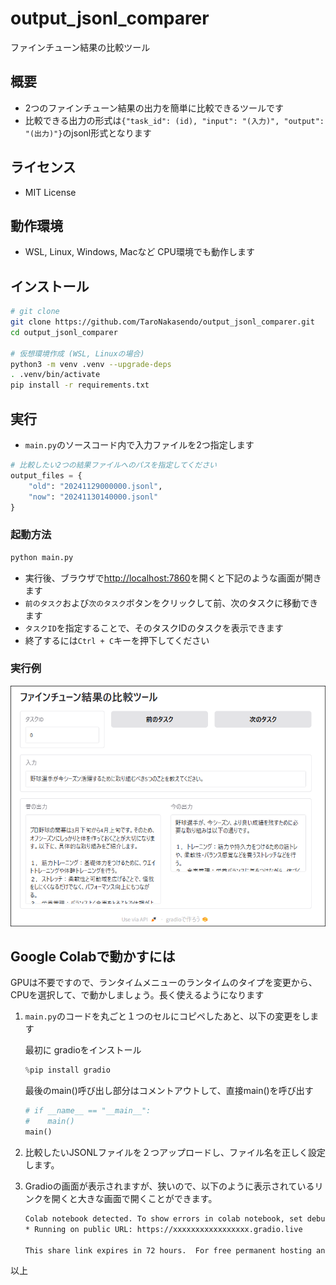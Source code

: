 # output_jsonl_comparer
ファインチューン結果の比較ツール

## 概要

- 2つのファインチューン結果の出力を簡単に比較できるツールです
- 比較できる出力の形式は`{"task_id": (id), "input": "(入力)", "output": "(出力)"}`のjsonl形式となります

## ライセンス

- MIT License

## 動作環境

- WSL, Linux, Windows, Macなど CPU環境でも動作します

## インストール

```sh
# git clone
git clone https://github.com/TaroNakasendo/output_jsonl_comparer.git
cd output_jsonl_comparer

# 仮想環境作成 (WSL, Linuxの場合)
python3 -m venv .venv --upgrade-deps
. .venv/bin/activate
pip install -r requirements.txt
```

## 実行

- `main.py`のソースコード内で入力ファイルを2つ指定します

```py
# 比較したい2つの結果ファイルへのパスを指定してください
output_files = {
    "old": "20241129000000.jsonl",
    "now": "20241130140000.jsonl"
}
```

### 起動方法

```sh
python main.py
```

- 実行後、ブラウザで<http://localhost:7860>を開くと下記のような画面が開きます
- `前のタスク`および`次のタスク`ボタンをクリックして前、次のタスクに移動できます
- `タスクID`を指定することで、そのタスクIDのタスクを表示できます
- 終了するには`Ctrl + C`キーを押下してください

### 実行例

![ファインチューン結果の比較ツール](image.png)


## Google Colabで動かすには

GPUは不要ですので、ランタイムメニューのランタイムのタイプを変更から、CPUを選択して、で動かしましょう。長く使えるようになります

1. `main.py`のコードを丸ごと１つのセルにコピペしたあと、以下の変更をします

    最初に gradioをインストール
    ```py
    %pip install gradio
    ```

    最後のmain()呼び出し部分はコメントアウトして、直接main()を呼び出す
    ```py
    # if __name__ == "__main__":
    #    main()
    main()
    ```

1. 比較したいJSONLファイルを２つアップロードし、ファイル名を正しく設定します。

1. Gradioの画面が表示されますが、狭いので、以下のように表示されているリンクを開くと大きな画面で開くことができます。

    ```sh
    Colab notebook detected. To show errors in colab notebook, set debug=True in launch()
    * Running on public URL: https://xxxxxxxxxxxxxxxxx.gradio.live

    This share link expires in 72 hours.  For free permanent hosting and GPU upgrades, …
    ```

以上